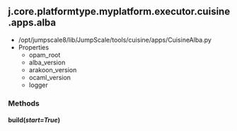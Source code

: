 <!-- toc -->
## j.core.platformtype.myplatform.executor.cuisine.apps.alba

- /opt/jumpscale8/lib/JumpScale/tools/cuisine/apps/CuisineAlba.py
- Properties
    - opam_root
    - alba_version
    - arakoon_version
    - ocaml_version
    - logger

### Methods

#### build(*start=True*) 

